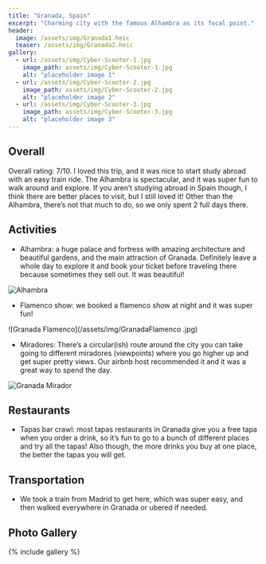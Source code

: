 ```yaml
---
title: "Granada, Spain"
excerpt: "Charming city with the famous Alhambra as its focal point."
header:
  image: /assets/img/Granada1.heic
  teaser: /assets/img/Granada2.heic
gallery:
  - url: /assets/img/Cyber-Scooter-1.jpg
    image_path: assets/img/Cyber-Scooter-1.jpg
    alt: "placeholder image 1"
  - url: /assets/img/Cyber-Scooter-2.jpg
    image_path: assets/img/Cyber-Scooter-2.jpg
    alt: "placeholder image 2"
  - url: /assets/img/Cyber-Scooter-3.jpg
    image_path: assets/img/Cyber-Scooter-3.jpg
    alt: "placeholder image 3"
---
```


## Overall
Overall rating: 7/10. I loved this trip, and it was nice to start study abroad with an easy train ride. The Alhambra is spectacular, and it was super fun to walk around and explore. If you aren’t studying abroad in Spain though, I think there are better places to visit, but I still loved it! Other than the Alhambra, there’s not that much to do, so we only spent 2 full days there. 

## Activities
* Alhambra: a huge palace and fortress with amazing architecture and beautiful gardens, and the main attraction of Granada. Definitely leave a whole day to explore it and book your ticket before traveling there because sometimes they sell out. It was beautiful! 

![Alhambra](/assets/img/GranadaAlhambra.HEIC)

* Flamenco show: we booked a flamenco show at night and it was super fun! 

![Granada Flamenco](/assets/img/GranadaFlamenco .jpg)

* Miradores: There’s a circular(ish) route around the city you can take going to different miradores (viewpoints) where you go higher up and get super pretty views. Our airbnb host recommended it and it was a great way to spend the day. 

![Granada Mirador](/assets/img/GranadaMirador.HEIC)

## Restaurants
* Tapas bar crawl: most tapas restaurants in Granada give you a free tapa when you order a drink, so it’s fun to go to a bunch of different places and try all the tapas! Also though, the more drinks you buy at one place, the better the tapas you will get. 

## Transportation
* We took a train from Madrid to get here, which was super easy, and then walked everywhere in Granada or ubered if needed.


## Photo Gallery
{% include gallery %}
